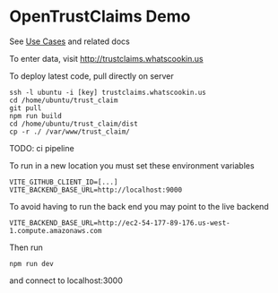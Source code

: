 # OpenTrustClaims Demo

See [Use Cases](https://docs.google.com/document/d/1iWRypT4aHS67MJhuCZj7e5gzcCr3HuKG0lO0g045ueY/edit) and related docs

To enter data, visit http://trustclaims.whatscookin.us

To deploy latest code, pull directly on server

```
ssh -l ubuntu -i [key] trustclaims.whatscookin.us
cd /home/ubuntu/trust_claim
git pull
npm run build
cd /home/ubuntu/trust_claim/dist
cp -r ./ /var/www/trust_claim/
```
TODO: ci pipeline

To run in a new location you must set these environment variables

```
VITE_GITHUB_CLIENT_ID=[...]
VITE_BACKEND_BASE_URL=http://localhost:9000
```
To avoid having to run the back end you may point to the live backend
```
VITE_BACKEND_BASE_URL=http://ec2-54-177-89-176.us-west-1.compute.amazonaws.com
```

Then run

`npm run dev`

and connect to localhost:3000
